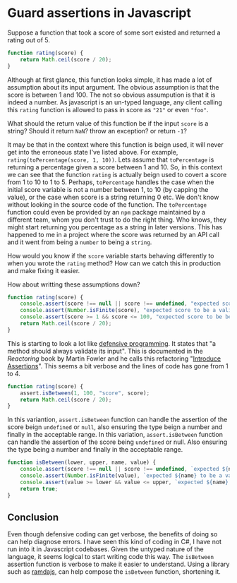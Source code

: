 # Guard assertions in Javascript

Suppose a function that took a score of some sort existed and returned a rating out of 5.

```javascript
function rating(score) {
	return Math.ceil(score / 20);
}
```

Although at first glance, this function looks simple, it has made a lot of assumption about its input argument. The obvious assumption is that the score is between 1 and 100.  The not so obvious assumpution is that it is indeed a number. As javascript is an un-typed language, any client calling this `rating` function is allowed to pass in score as `"21"` or even `"foo"`.

What should the return value of this function be if the input `score` is a string? Should it return `NaN`? throw an exception? or return `-1`? 

It may be that in the context where this function is beign used, it will never get into the erroneous state I've listed above. For example, `rating(toPercentage(score, 1, 10))`. Lets assume that `toPercentage` is returning a percentage given a score between 1 and 10. So, in this context we can see that the function `rating` is actually beign used to covert a score from 1 to 10 to 1 to 5. Perhaps, `toPercentage` handles the case when the initial score variable is not a number between 1, to 10 (by capping the value), or the case when score is a string returning 0 etc. We don't know without looking in the source code of the function. The `toPercentage` function could even be provided by an `npm` package maintained by a different team, whom you don't trust to do the right thing. Who knows, they might start returning you percentage as a string in later versions. This has happened to me in a project where the score was returned by an API call and it went from being a `number` to being a `string`.

How would you know if the `score` variable starts behaving differently to when you wrote the `rating` method? How can we catch this in production and make fixing it easier.

How about writting these assumptions down?

```javascript
function rating(score) {
	console.assert(score !== null || score !== undefined, "expected score to be not null or undefined");
	console.assert(Number.isFinite(score), "expected score to be a valid number");
	console.assert(score >= 1 && score <= 100, "expected score to be between 1 and 100");
	return Math.ceil(score / 20);
}
```

This is starting to look a lot like [defensive programming](https://en.wikipedia.org/wiki/Defensive_programming). It states that "a method should always validate its input". This is documented in the _Reactoring_ book by Martin Fowler and he calls this refactoring "[Introduce Assertions](https://refactoring.com/catalog/introduceAssertion.html)". This seems a bit verbose and the lines of code has gone from 1 to 4.

```javascript
function rating(score) {
	assert.isBetween(1, 100, "score", score);
	return Math.ceil(score / 20);
}
```

In this variantion, `assert.isBetween` function can handle the assertion of the score beign `undefined` or `null`, also ensuring the type beign a number and finally in the acceptable range. 
In this variation, `assert.isBetween` function can handle the assertion of the score being `undefined` or null. Also ensuring the type being a number and finally in the acceptable range.

```javascript
function isBetween(lower, upper, name, value) {
	console.assert(score !== null || score !== undefined, `expected ${name} to be not null or undefined`);
	console.assert(Number.isFinite(value), `expected ${name} to be a valid number, but was ${value}.`);
	console.assert(value >= lower && value <= upper, `expected ${name} to be between ${lower} and ${upper}.`);
	return true;
}
```

## Conclusion
Even though defensive coding can get verbose, the benefits of doing so can help diagnose errors. I have seen this kind of coding in C#, I have not run into it in Javascript codebases. Given the untyped nature of the language, it seems logical to start writing code this way. The `isBetween` assertion function is verbose to make it easier to understand. Using a library such as [ramdajs](http://ramdajs.com/), can help compose the `isBetween` function, shortening it.
<!--stackedit_data:
eyJoaXN0b3J5IjpbNzQ4ODc2ODczLDE5MTgwMjQ0NDQsMTA3Mz
UxODIzOSwtMTMzNTk1MzkwNiwtMTM4MTA2MzE2NSwxMDQ1OTk0
MjYyLC0xNTAyNDA5OTM2LDg0NzcyNTksLTI2Mzk1MzQ2OV19
-->